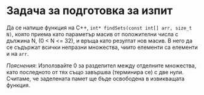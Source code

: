 # Задача за подготовка за изпит

Да се напише функция на C++, `int* findSets(const int[] arr, size_t N)`, която приема като параметър масив от положителни числа с дължина N, (0 < N <= 32), и връща като резултат нов масив. В него да се съдържат всички непразни множества, чиито елементи са елементи и на `arr`.

_Пояснения_: Използвайте 0 за разделител между отделните множества, като последното от тях също завършва (терминира се) с две нули. Считаме, че заделената памет ще бъде освободена в извикващата функция.
